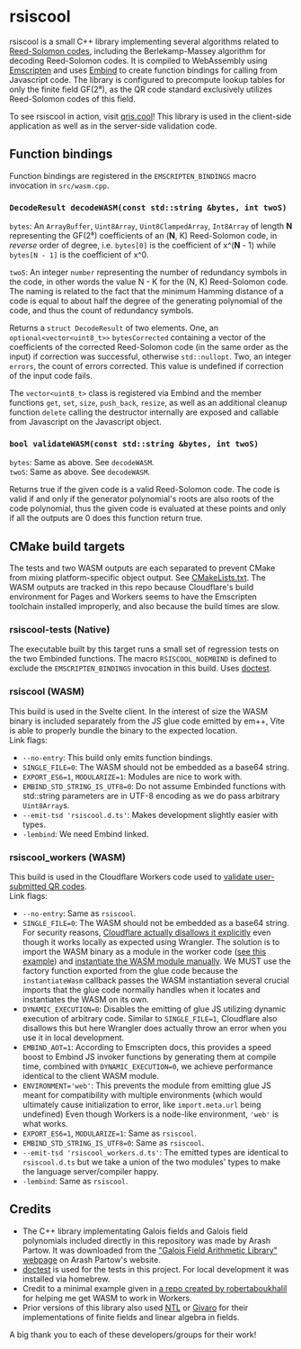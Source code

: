 # rsiscool
rsiscool is a small C++ library implementing several algorithms related to [Reed-Solomon codes](https://en.wikipedia.org/wiki/Reed%E2%80%93Solomon_error_correction), including the Berlekamp-Massey algorithm for decoding Reed-Solomon codes. It is compiled to WebAssembly using [Emscripten](https://emscripten.org/) and uses [Embind](https://emscripten.org/docs/porting/connecting_cpp_and_javascript/embind.html) to create function bindings for calling from Javascript code. The library is configured to precompute lookup tables for only the finite field GF(2⁸), as the QR code standard exclusively utilizes Reed-Solomon codes of this field. 

To see rsiscool in action, visit [qris.cool](https://qris.cool)! This library is used in the client-side application as well as in the server-side validation code.

## Function bindings
Function bindings are registered in the `EMSCRIPTEN_BINDINGS` macro invocation in `src/wasm.cpp`.

### `DecodeResult decodeWASM(const std::string &bytes, int twoS)`
`bytes`: An `ArrayBuffer`, `Uint8Array`, `Uint8ClampedArray`, `Int8Array` of length **N** representing the GF(2⁸) coefficients of an (**N**, K) Reed-Solomon code, in _reverse_ order of degree, i.e. `bytes[0]` is the coefficient of x^(**N** - 1) while `bytes[N - 1]` is the coefficient of x^0.

`twoS`: An integer `number` representing the number of redundancy symbols in the code, in other words the value N - K for the (N, K) Reed-Solomon code. The naming is related to the fact that the minimum Hamming distance of a code is equal to about half the degree of the generating polynomial of the code, and thus the count of redundancy symbols.

Returns a `struct DecodeResult` of two elements. One, an `optional<vector<uint8_t>>` `bytesCorrected` containing a vector of the coefficients of the corrected Reed-Solomon code (in the same order as the input) if correction was successful, otherwise `std::nullopt`. Two, an integer `errors`, the count of errors corrected. This value is undefined if correction of the input code fails.

The `vector<uint8_t>` class is registered via Embind and the member functions `get`, `set`, `size`, `push_back`, `resize`, as well as an additional cleanup function `delete` calling the destructor internally are exposed and callable from Javascript on the Javascript object.

### `bool validateWASM(const std::string &bytes, int twoS)`
`bytes`: Same as above. See `decodeWASM`.  
`twoS`: Same as above. See `decodeWASM`.

Returns true if the given code is a valid Reed-Solomon code. The code is valid if and only if the generator polynomial's roots are also roots of the code polynomial, thus the given code is evaluated at these points and only if all the outputs are 0 does this function return true.

## CMake build targets
The tests and two WASM outputs are each separated to prevent CMake from mixing platform-specific object output. See [CMakeLists.txt](https://github.com/Xiione/rsiscool/blob/main/CMakeLists.txt).
The WASM outputs are tracked in this repo because Cloudflare's build environment for Pages and Workers seems to have the Emscripten toolchain installed improperly, and also because the build times are slow.


### rsiscool-tests (Native)
The executable built by this target runs a small set of regression tests on the two Embinded functions. The macro `RSISCOOL_NOEMBIND` is defined to exclude the `EMSCRIPTEN_BINDINGS` invocation in this build. Uses [doctest](https://github.com/doctest/doctest).

### rsiscool (WASM)
This build is used in the Svelte client. In the interest of size the WASM binary is included separately from the JS glue code emitted by em++, Vite is able to properly bundle the binary to the expected location.  
Link flags:
- `--no-entry`: This build only emits function bindings.
- `SINGLE_FILE=0`: The WASM should not be embedded as a base64 string.
- `EXPORT_ES6=1`, `MODULARIZE=1`: Modules are nice to work with.
- `EMBIND_STD_STRING_IS_UTF8=0`: Do not assume Embinded functions with std::string parameters are in UTF-8 encoding as we do pass arbitrary `Uint8Array`s.
- `--emit-tsd 'rsiscool.d.ts'`: Makes development slightly easier with types.
- `-lembind`: We need Embind linked.

### rsiscool_workers (WASM)
This build is used in the Cloudflare Workers code used to [validate user-submitted QR codes](https://qris.cool/privacy).  
Link flags:
- `--no-entry`: Same as `rsiscool`.
- `SINGLE_FILE=0`: The WASM should not be embedded as a base64 string. For security reasons, [Cloudflare actually disallows it explicitly](https://github.com/thx/resvg-js/issues/307) even though it works locally as expected using Wrangler. The solution is to import the WASM binary as a module in the worker code ([see this example](https://developers.cloudflare.com/workers/runtime-apis/webassembly/javascript/#use-from-javascript)) and [instantiate the WASM module manually](https://github.com/Xiione/jsQR/blob/master/src/decoder/reedsolomon/index.ts#L14). We MUST use the factory function exported from the glue code because the `instantiateWasm` callback passes the WASM instantiation several crucial imports that the glue code normally handles when it locates and instantiates the WASM on its own. 
- `DYNAMIC_EXECUTION=0`: Disables the emitting of glue JS utilizing dynamic execution of arbitrary code. Similar to `SINGLE_FILE=1`, Cloudflare also disallows this but here Wrangler does actually throw an error when you use it in local development. 
- `EMBIND_AOT=1`: According to Emscripten docs, this provides a speed boost to Embind JS invoker functions by generating them at compile time, combined with `DYNAMIC_EXECUTION=0`, we achieve performance identical to the client WASM module.
- `ENVIRONMENT='web'`: This prevents the module from emitting glue JS meant for compatibility with multiple environments (which would ultimately cause initialization to error, like `import.meta.url` being undefined) Even though Workers is a node-like environment, `'web'` is what works.
- `EXPORT_ES6=1`, `MODULARIZE=1`: Same as `rsiscool`.
- `EMBIND_STD_STRING_IS_UTF8=0`: Same as `rsiscool`.
- `--emit-tsd 'rsiscool_workers.d.ts'`: The emitted types are identical to `rsiscool.d.ts` but we take a union of the two modules' types to make the language server/compiler happy.
- `-lembind`: Same as `rsiscool`.

## Credits
- The C++ library implementating Galois fields and Galois field polynomials included directly in this repository was made by Arash Partow. It was downloaded from the ["Galois Field Arithmetic Library" webpage](https://www.partow.net/projects/galois/) on Arash Partow's website.  
- [doctest](https://github.com/doctest/doctest) is used for the tests in this project. For local development it was installed via homebrew.  
- Credit to a minimal example given in [a repo created by robertaboukhalil](https://github.com/robertaboukhalil/cf-workers-emscripten) for helping me get WASM to work in Workers.
- Prior versions of this library also used [NTL](https://github.com/libntl/ntl) or [Givaro](https://github.com/linbox-team/givaro) for their implementations of finite fields and linear algebra in fields.

A big thank you to each of these developers/groups for their work!
